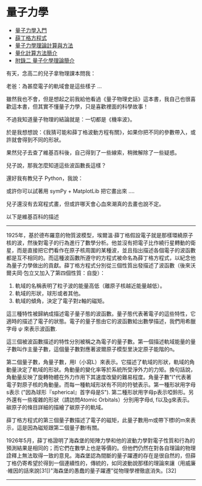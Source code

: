 # 量子力學

* [量子力學入門](https://zh.wikipedia.org/wiki/%E9%87%8F%E5%AD%90%E5%8A%9B%E5%AD%B8%E5%85%A5%E9%96%80)
* [薛丁格方程式](https://zh.wikipedia.org/wiki/%E8%96%9B%E5%AE%9A%E8%B0%94%E6%96%B9%E7%A8%8B)
* [量子力學理論計算與方法](http://ir.lib.pccu.edu.tw/retrieve/48809/)
* [量化計算方法簡介](http://deptche.ccu.edu.tw/Chemistry/Comp_Chem/qchem.pdf)
* [附錄二 量子化學理論簡介 ](http://lab409.chem.ccu.edu.tw/~nchc-Gaussian/Lessons-2017/A02.%E9%87%8F%E5%AD%90%E5%8C%96%E5%AD%B8%E7%90%86%E8%AB%96%E7%B0%A1%E4%BB%8B.pdf)

有天，念高二的兒子拿物理課本問我：

老爸：為甚麼電子的軌域會是這些樣子 ...

雖然我也不會，但是想起之前我給他看過《量子物理史話》這本書，我自己也很喜歡這本書，但其實不懂量子力學，只是喜歡裡面的科學故事！

不過我知道量子物理的結論就是：一切都是《機率波》。

於是我想想說：《我猜可能和薛丁格波動方程有關》，如果你把不同的參數帶入，或許就會得到不同的形狀。

果然兒子去查了維基百科後，自己得到了一些線索，稍微解除了一些疑惑。

兒子說，那我怎麼知道這些波函數長這樣？

還好我有教兒子 Python，我說：

或許你可以試著用 symPy + MatplotLib 把它畫出來 ....

兒子還沒有去寫程式畫，但或許哪天會心血來潮真的去畫也說不定。

以下是維基百科的描述

----

1925年，基於德布羅意的物質波模型，埃爾溫·薛丁格假設電子就是那樣環繞原子核的波，然後對電子的行為進行了數學分析。他並沒有把電子比作繞行星轉動的衛星，而是直接把它們看作在原子核周圍的某種波，並且指出描述各個電子的波函數都是互不相同的。而這種波函數所遵守的方程式被命名為薛丁格方程式，以紀念他為量子力學做出的貢獻。薛丁格方程式分別從三個性質出發描述了波函數（後來沃爾夫岡·包立又加入了第四個性質：自旋）：

1. 軌域的名稱表明了粒子波的能量高低（離原子核越近能量越低）。
2. 軌域的形狀，球形或者其他。
3. 軌域的傾角，決定了電子對z軸的磁矩。

這三種特性被歸納成描述電子量子態的波函數。量子態代表著電子的這些特性，它適時的描述了電子的狀態。電子的量子態由它的波函數給出數學描述，我們用希臘字母 $\psi$ 來表示波函數.

這三個被波函數描述的特性分別被稱之為電子的量子數。第一個描述軌域能量的量子數叫作主量子數，這個量子數對應著波爾原子模型里決定原子能階的n。

第二個量子數，角量子數，用l（小寫L）來表示。它描述了軌域的形狀，軌域的角動量決定了軌域的形狀。角動量的變化率等於系統所受淨外力的力矩。換句話說，角動量反映了旋轉物體在外力作用下其速度改變的難易程度。角量子數"l"代表著電子對原子核的角動量。而每一種軌域形狀有不同的符號表示。第一種形狀用字母s表示 ("因為球形『spherical』首字母是S"). 第二種形狀用字母p表示啞鈴形。另外還有一些複雜的形狀（請訪問Atomic Orbitals）分別用字母d, f以及g來表示。碳原子的條目詳細的描繪了碳原子的軌域。

薛丁格方程式的第三個量子數描述了電子的磁矩，此量子數用m或帶下標l的m來表示，這是因為磁矩跟第二個量子數l有關。

1926年5月，薛丁格證明了海森堡的矩陣力學和他的波動力學對電子性質和行為的預測結果是相同的；而它們在數學上也是等價的。但他們仍然在對各自理論的物理詮釋上無法取得一致的意見。海森堡認為間斷的量子躍遷的存在是很自然的，但薛丁格仍寄希望於得到一個連續性的，傳統的，如同波動說那樣的理論來讓（用威廉·維因的話來說[31])"海森堡的愚蠢的量子躍遷"從物理學裡徹底消失。[32]

----
